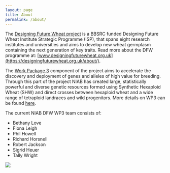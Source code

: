 ```yaml
---
layout: page
title: About
permalink: /about/
---
```


The [Designing Future Wheat project](https://designingfuturewheat.org.uk/) is a BBSRC funded Designing Future Wheat Institute Strategic Programme (ISP), that spans eight research institutes and universities and aims to develop new wheat germplasm containing the next generation of key traits. Read more about the DFW programme at: [www.designingfuturewheat.org.uk](https://designingfuturewheat.org.uk/about/).

The [Work Package 3](https://designingfuturewheat.org.uk/work-package-3/) component of the project aims to accelerate the discovery and deployment of genes and alleles of high value for breeding. Through this part of the project NIAB has created large, statistically powerful and diverse genetic resources formed using Synthetic Hexaploid Wheat (SHW) and direct crosses between hexaploid wheat and a wide range of tetraploid landraces and wild progenitors. More details on WP3 can be found [here](https://designingfuturewheat.org.uk/work-package-3/).

The current NIAB DFW WP3 team consists of:

- Bethany Love
- Fiona Leigh
- Phil Howell
- Richard Horsnell
- Robert Jackson
- Sigrid Heuer
- Tally Wright

![](/image/harvest-time.png)



